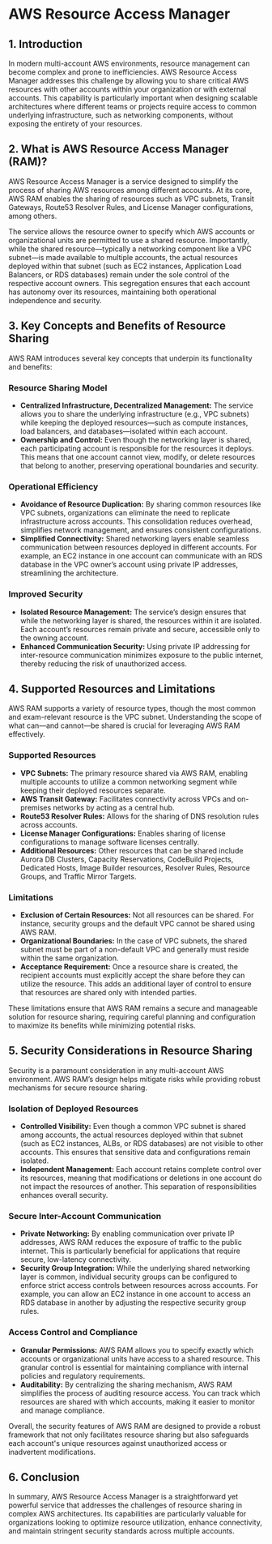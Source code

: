 # AWS Resource Access Manager

## 1. Introduction

In modern multi-account AWS environments, resource management can become complex and prone to inefficiencies. AWS Resource Access Manager addresses this challenge by allowing you to share critical AWS resources with other accounts within your organization or with external accounts. This capability is particularly important when designing scalable architectures where different teams or projects require access to common underlying infrastructure, such as networking components, without exposing the entirety of your resources.

## 2. What is AWS Resource Access Manager (RAM)?

AWS Resource Access Manager is a service designed to simplify the process of sharing AWS resources among different accounts. At its core, AWS RAM enables the sharing of resources such as VPC subnets, Transit Gateways, Route53 Resolver Rules, and License Manager configurations, among others.

The service allows the resource owner to specify which AWS accounts or organizational units are permitted to use a shared resource. Importantly, while the shared resource—typically a networking component like a VPC subnet—is made available to multiple accounts, the actual resources deployed within that subnet (such as EC2 instances, Application Load Balancers, or RDS databases) remain under the sole control of the respective account owners. This segregation ensures that each account has autonomy over its resources, maintaining both operational independence and security.

## 3. Key Concepts and Benefits of Resource Sharing

AWS RAM introduces several key concepts that underpin its functionality and benefits:

### Resource Sharing Model

- **Centralized Infrastructure, Decentralized Management:** The service allows you to share the underlying infrastructure (e.g., VPC subnets) while keeping the deployed resources—such as compute instances, load balancers, and databases—isolated within each account.
- **Ownership and Control:** Even though the networking layer is shared, each participating account is responsible for the resources it deploys. This means that one account cannot view, modify, or delete resources that belong to another, preserving operational boundaries and security.

### Operational Efficiency

- **Avoidance of Resource Duplication:** By sharing common resources like VPC subnets, organizations can eliminate the need to replicate infrastructure across accounts. This consolidation reduces overhead, simplifies network management, and ensures consistent configurations.
- **Simplified Connectivity:** Shared networking layers enable seamless communication between resources deployed in different accounts. For example, an EC2 instance in one account can communicate with an RDS database in the VPC owner’s account using private IP addresses, streamlining the architecture.

### Improved Security

- **Isolated Resource Management:** The service’s design ensures that while the networking layer is shared, the resources within it are isolated. Each account’s resources remain private and secure, accessible only to the owning account.
- **Enhanced Communication Security:** Using private IP addressing for inter-resource communication minimizes exposure to the public internet, thereby reducing the risk of unauthorized access.

## 4. Supported Resources and Limitations

AWS RAM supports a variety of resource types, though the most common and exam-relevant resource is the VPC subnet. Understanding the scope of what can—and cannot—be shared is crucial for leveraging AWS RAM effectively.

### Supported Resources

- **VPC Subnets:** The primary resource shared via AWS RAM, enabling multiple accounts to utilize a common networking segment while keeping their deployed resources separate.
- **AWS Transit Gateway:** Facilitates connectivity across VPCs and on-premises networks by acting as a central hub.
- **Route53 Resolver Rules:** Allows for the sharing of DNS resolution rules across accounts.
- **License Manager Configurations:** Enables sharing of license configurations to manage software licenses centrally.
- **Additional Resources:** Other resources that can be shared include Aurora DB Clusters, Capacity Reservations, CodeBuild Projects, Dedicated Hosts, Image Builder resources, Resolver Rules, Resource Groups, and Traffic Mirror Targets.

### Limitations

- **Exclusion of Certain Resources:** Not all resources can be shared. For instance, security groups and the default VPC cannot be shared using AWS RAM.
- **Organizational Boundaries:** In the case of VPC subnets, the shared subnet must be part of a non-default VPC and generally must reside within the same organization.
- **Acceptance Requirement:** Once a resource share is created, the recipient accounts must explicitly accept the share before they can utilize the resource. This adds an additional layer of control to ensure that resources are shared only with intended parties.

These limitations ensure that AWS RAM remains a secure and manageable solution for resource sharing, requiring careful planning and configuration to maximize its benefits while minimizing potential risks.

## 5. Security Considerations in Resource Sharing

Security is a paramount consideration in any multi-account AWS environment. AWS RAM’s design helps mitigate risks while providing robust mechanisms for secure resource sharing.

### Isolation of Deployed Resources

- **Controlled Visibility:** Even though a common VPC subnet is shared among accounts, the actual resources deployed within that subnet (such as EC2 instances, ALBs, or RDS databases) are not visible to other accounts. This ensures that sensitive data and configurations remain isolated.
- **Independent Management:** Each account retains complete control over its resources, meaning that modifications or deletions in one account do not impact the resources of another. This separation of responsibilities enhances overall security.

### Secure Inter-Account Communication

- **Private Networking:** By enabling communication over private IP addresses, AWS RAM reduces the exposure of traffic to the public internet. This is particularly beneficial for applications that require secure, low-latency connectivity.
- **Security Group Integration:** While the underlying shared networking layer is common, individual security groups can be configured to enforce strict access controls between resources across accounts. For example, you can allow an EC2 instance in one account to access an RDS database in another by adjusting the respective security group rules.

### Access Control and Compliance

- **Granular Permissions:** AWS RAM allows you to specify exactly which accounts or organizational units have access to a shared resource. This granular control is essential for maintaining compliance with internal policies and regulatory requirements.
- **Auditability:** By centralizing the sharing mechanism, AWS RAM simplifies the process of auditing resource access. You can track which resources are shared with which accounts, making it easier to monitor and manage compliance.

Overall, the security features of AWS RAM are designed to provide a robust framework that not only facilitates resource sharing but also safeguards each account's unique resources against unauthorized access or inadvertent modifications.

## 6. Conclusion

In summary, AWS Resource Access Manager is a straightforward yet powerful service that addresses the challenges of resource sharing in complex AWS architectures. Its capabilities are particularly valuable for organizations looking to optimize resource utilization, enhance connectivity, and maintain stringent security standards across multiple accounts.